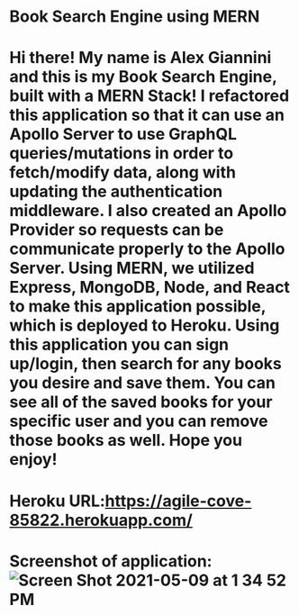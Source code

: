 # Book Search Engine using MERN

# Hi there! My name is Alex Giannini and this is my Book Search Engine, built with a MERN Stack! I refactored this application so that it can use an Apollo Server to use GraphQL queries/mutations in order to fetch/modify data, along with updating the authentication middleware. I also created an Apollo Provider so requests can be communicate properly to the Apollo Server. Using MERN, we utilized Express, MongoDB, Node, and React to make this application possible, which is deployed to Heroku. Using this application you can sign up/login, then search for any books you desire and save them. You can see all of the saved books for your specific user and you can remove those books as well. Hope you enjoy!

# Heroku URL:https://agile-cove-85822.herokuapp.com/

# Screenshot of application: ![Screen Shot 2021-05-09 at 1 34 52 PM](https://user-images.githubusercontent.com/74731953/117586172-57a1c000-b0cb-11eb-96a1-a7246a852c66.png)